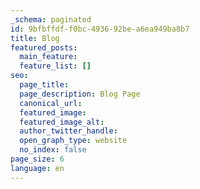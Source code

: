 ```yaml
---
_schema: paginated
id: 9bfbffdf-f0bc-4936-92be-a6ea949ba8b7
title: Blog
featured_posts:
  main_feature:
  feature_list: []
seo:
  page_title:
  page_description: Blog Page
  canonical_url:
  featured_image:
  featured_image_alt:
  author_twitter_handle:
  open_graph_type: website
  no_index: false
page_size: 6
language: en
---
```

